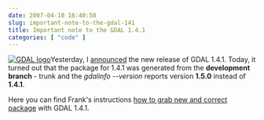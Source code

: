 ```yaml
---
date: 2007-04-10 16:40:58
slug: important-note-to-the-gdal-141
title: Important note to the GDAL 1.4.1
categories: [ "code" ]
---
```


[![GDAL logo](/images/logos/gdal-logo.png)](http://www.gdal.org/)Yesterday, I [announced](/2007/04/09/gdal-141-is-out/) the new release of GDAL 1.4.1. Today, it turned out that the package for 1.4.1 was generated from the **development branch** - trunk and the _gdalinfo --version_ reports version **1.5.0** instead of **1.4.1**.





Here you can find Frank's instructions [how to grab new and correct package](http://lists.osgeo.org/pipermail/gdal-announce/2007-April/000006.html) with GDAL 1.4.1.



